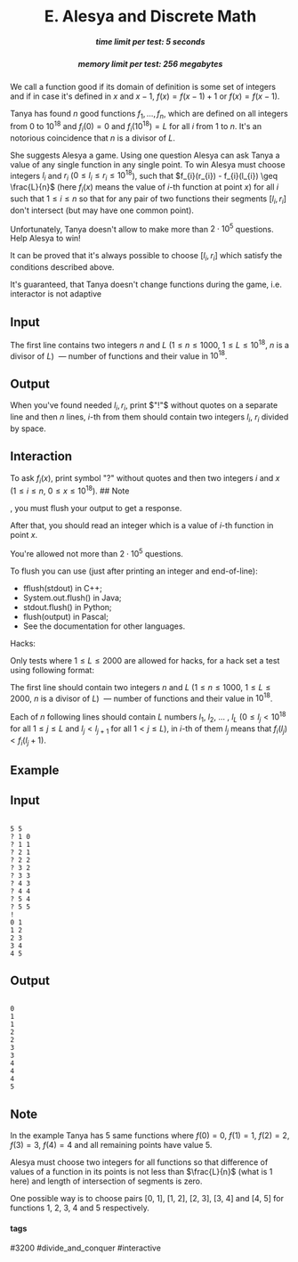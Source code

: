 <h1 style='text-align: center;'> E. Alesya and Discrete Math</h1>

<h5 style='text-align: center;'>time limit per test: 5 seconds</h5>
<h5 style='text-align: center;'>memory limit per test: 256 megabytes</h5>

We call a function good if its domain of definition is some set of integers and if in case it's defined in $x$ and $x-1$, $f(x) = f(x-1) + 1$ or $f(x) = f(x-1)$.

Tanya has found $n$ good functions $f_{1}, \ldots, f_{n}$, which are defined on all integers from $0$ to $10^{18}$ and $f_i(0) = 0$ and $f_i(10^{18}) = L$ for all $i$ from $1$ to $n$. It's an notorious coincidence that $n$ is a divisor of $L$. 

She suggests Alesya a game. Using one question Alesya can ask Tanya a value of any single function in any single point. To win Alesya must choose integers $l_{i}$ and $r_{i}$ ($0 \leq l_{i} \leq r_{i} \leq 10^{18}$), such that $f_{i}(r_{i}) - f_{i}(l_{i}) \geq \frac{L}{n}$ (here $f_i(x)$ means the value of $i$-th function at point $x$) for all $i$ such that $1 \leq i \leq n$ so that for any pair of two functions their segments $[l_i, r_i]$ don't intersect (but may have one common point).

Unfortunately, Tanya doesn't allow to make more than $2 \cdot 10^{5}$ questions. Help Alesya to win!

It can be proved that it's always possible to choose $[l_i, r_i]$ which satisfy the conditions described above.

It's guaranteed, that Tanya doesn't change functions during the game, i.e. interactor is not adaptive

## Input

The first line contains two integers $n$ and $L$ ($1 \leq n \leq 1000$, $1 \leq L \leq 10^{18}$, $n$ is a divisor of $L$)  — number of functions and their value in $10^{18}$.

## Output

When you've found needed $l_i, r_i$, print $"!"$ without quotes on a separate line and then $n$ lines, $i$-th from them should contain two integers $l_i$, $r_i$ divided by space.

## Interaction

To ask $f_i(x)$, print symbol "?" without quotes and then two integers $i$ and $x$ ($1 \leq i \leq n$, $0 \leq x \leq 10^{18}$). ## Note

, you must flush your output to get a response.

After that, you should read an integer which is a value of $i$-th function in point $x$.

You're allowed not more than $2 \cdot 10^5$ questions.

To flush you can use (just after printing an integer and end-of-line):

* fflush(stdout) in C++;
* System.out.flush() in Java;
* stdout.flush() in Python;
* flush(output) in Pascal;
* See the documentation for other languages.

Hacks:

Only tests where $1 \leq L \leq 2000$ are allowed for hacks, for a hack set a test using following format:

The first line should contain two integers $n$ and $L$ ($1 \leq n \leq 1000$, $1 \leq L \leq 2000$, $n$ is a divisor of $L$)  — number of functions and their value in $10^{18}$.

Each of $n$ following lines should contain $L$ numbers $l_1$, $l_2$, ... , $l_L$ ($0 \leq l_j < 10^{18}$ for all $1 \leq j \leq L$ and $l_j < l_{j+1}$ for all $1 < j \leq L$), in $i$-th of them $l_j$ means that $f_i(l_j) < f_i(l_j + 1)$.

## Example

## Input


```

5 5
? 1 0
? 1 1
? 2 1
? 2 2
? 3 2
? 3 3
? 4 3
? 4 4
? 5 4
? 5 5
!
0 1
1 2
2 3
3 4
4 5

```
## Output


```

0
1
1
2
2
3
3
4
4
4
5

```
## Note

In the example Tanya has $5$ same functions where $f(0) = 0$, $f(1) = 1$, $f(2) = 2$, $f(3) = 3$, $f(4) = 4$ and all remaining points have value $5$.

Alesya must choose two integers for all functions so that difference of values of a function in its points is not less than $\frac{L}{n}$ (what is $1$ here) and length of intersection of segments is zero.

One possible way is to choose pairs $[0$, $1]$, $[1$, $2]$, $[2$, $3]$, $[3$, $4]$ and $[4$, $5]$ for functions $1$, $2$, $3$, $4$ and $5$ respectively.



#### tags 

#3200 #divide_and_conquer #interactive 